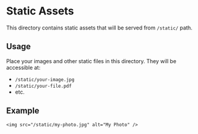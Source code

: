 # Static Assets

This directory contains static assets that will be served from `/static/` path.

## Usage

Place your images and other static files in this directory. They will be accessible at:
- `/static/your-image.jpg`
- `/static/your-file.pdf`
- etc.

## Example

```astro
<img src="/static/my-photo.jpg" alt="My Photo" />
```
